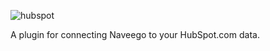 ![hubspot](https://www.hubspot.com/hubfs/assets/hubspot.com/style-guide/brand-guidelines/guidelines_approved-logo-1.svg)

A plugin for connecting Naveego to your HubSpot.com data.